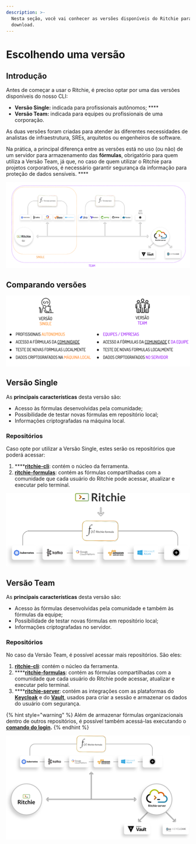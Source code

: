```yaml
---
description: >-
  Nesta seção, você vai conhecer as versões disponíveis do Ritchie para fazer
  download.
---
```


# Escolhendo uma versão

## Introdução 

Antes de começar a usar o Ritchie, é preciso optar por uma das versões disponíveis do nosso CLI: 

* **Versão Single:** indicada para profissionais autônomos;  ****
* **Versão Team:** indicada para equipes ou profissionais de uma corporação. 

As duas versões foram criadas para atender às diferentes necessidades de analistas de infraestrutura, SREs, arquitetos ou engenheiros de software.  

Na prática, a principal diferença entre as versões está no uso \(ou não\) de um servidor para armazenamento das **fórmulas**, obrigatório para quem utiliza a Versão Team, já que, no caso de quem utilizar o Ritchie para projetos corporativos, é necessário garantir segurança da informação para proteção de dados sensíveis.  ****

![Arquitetura das vers&#xF5;es single e team](../.gitbook/assets/team-and-single%20%282%29%20%281%29.png)

## **Comparando versões** 

![](../.gitbook/assets/screenshot-2020-06-15-at-16.48.44.png)

## Versão Single 

As **principais características** desta versão são: 

* Acesso às fórmulas desenvolvidas pela comunidade;
* Possibilidade de testar novas fórmulas em repositório local;
* Informações criptografadas na máquina local. 

### Repositórios 

Caso opte por utilizar a Versão Single, estes serão os repositórios que poderá acessar: 

1. \*\*\*\*[**ritchie-cli**](https://github.com/ZupIT/ritchie-cli): contém o núcleo da ferramenta. 
2. [**ritchie-formulas**](https://github.com/ZupIT/ritchie-formulas): contém as fórmulas compartilhadas com a comunidade que cada usuário do Ritchie pode acessar, atualizar e executar pelo terminal.



![Arquitetura da vers&#xE3;o single](../.gitbook/assets/single-ritchie.png)



## Versão Team 

As **principais características** desta versão são: 

* Acesso às fórmulas desenvolvidas pela comunidade e também às fórmulas da equipe;
* Possibilidade de testar novas fórmulas em repositório local;
* Informações criptografadas no servidor.

### Repositórios

No caso da Versão Team, é possível acessar mais repositórios. São eles: 

1. [**ritchie-cli**](https://github.com/ZupIT/ritchie-cli): contém o núcleo da ferramenta. 
2. \*\*\*\*[**ritchie-formulas**](https://github.com/ZupIT/ritchie-formulas): contém as fórmulas compartilhadas com a comunidade que cada usuário do Ritchie pode acessar, atualizar e executar pelo terminal. 
3. \*\*\*\*[**ritchie-server**](https://github.com/ZupIT/ritchie-server): contém as integrações com as plataformas do [**Keycloak**](https://www.keycloak.org/) e do [**Vault**](https://www.vaultproject.io/), usados para criar a sessão e armazenar os dados do usuário com segurança. 

{% hint style="warning" %}
Além de armazenar fórmulas organizacionais dentro de outros repositórios, é possível também acessá-las executando o [**comando do login**](https://docs.ritchiecli.io/v/doc-portuguese/arquitetura-do-sistema-1/seguranca#comando-do-login)**.**
{% endhint %}

![Arquitetura da vers&#xE3;o team](../.gitbook/assets/team-ritchie-white.png)

